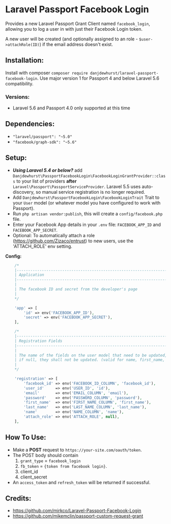 # Laravel Passport Facebook Login
Provides a new Laravel Passport Grant Client named `facebook_login`, allowing you to log a user in with just their Facebook Login token.

A new user will be created (and optionally assigned to an role - `$user->attachRole(ID)`) if the email address doesn't exist.

## Installation:
Install with composer `composer require danjdewhurst/laravel-passport-facebook-login`. Use major version 1 for Passport 4 and below Laravel 5.6 compatibility.

### Versions:
* Laravel 5.6 and Passport 4.0 only supported at this time

## Dependencies:
* `"laravel/passport": "~5.0"`
* `"facebook/graph-sdk": "~5.6"`

## Setup:
* ***Using Laravel 5.4 or below?*** add `Danjdewhurst\PassportFacebookLogin\FacebookLoginGrantProvider::class` to your list of providers **after** `Laravel\Passport\PassportServiceProvider`. Laravel 5.5 uses auto-discovery, so manual service registration is no longer required.
* Add `Danjdewhurst\PassportFacebookLogin\FacebookLoginTrait` Trait to your `User` model (or whatever model you have configured to work with Passport).
* Run `php artisan vendor:publish`, this will create a `config/facebook.php` file.
* Enter your Facebook App details in your `.env` file: `FACEBOOK_APP_ID` and `FACEBOOK_APP_SECRET`.
* Optional: To automatically attach a role (https://github.com/Zizaco/entrust) to new users, use the 'ATTACH_ROLE' env setting.

**Config:**
```php
    /*
    |--------------------------------------------------------------------------
    | Application
    |--------------------------------------------------------------------------
    |
    | The facebook ID and secret from the developer's page
    |
    */

    'app' => [
        'id' => env('FACEBOOK_APP_ID'),
        'secret' => env('FACEBOOK_APP_SECRET'),
    ],

    /*
    |--------------------------------------------------------------------------
    | Registration Fields
    |--------------------------------------------------------------------------
    |
    | The name of the fields on the user model that need to be updated,
    | if null, they shall not be updated. (valid for name, first_name, last_name)
    |
    */

    'registration' => [
        'facebook_id' => env('FACEBOOK_ID_COLUMN', 'facebook_id'),
        'user_id'     => env('USER_ID', 'id'),
        'email'       => env('EMAIL_COLUMN', 'email'),
        'password'    => env('PASSWORD_COLUMN', 'password'),
        'first_name'  => env('FIRST_NAME_COLUMN', 'first_name'),
        'last_name'   => env('LAST_NAME_COLUMN', 'last_name'),
        'name'        => env('NAME_COLUMN', 'name'),
        'attach_role' => env('ATTACH_ROLE', null),
    ],
```

## How To Use:

* Make a **POST** request to `https://your-site.com/oauth/token`.
* The POST body should contain
    1. `grant_type` = `facebook_login`
    2. `fb_token` = `{token from facebook login}`.
    3. client_id
    4. client_secret
* An `access_token` and `refresh_token` will be returned if successful.

## Credits:
* https://github.com/mirkco/Laravel-Passport-Facebook-Login
* https://github.com/mikemclin/passport-custom-request-grant
